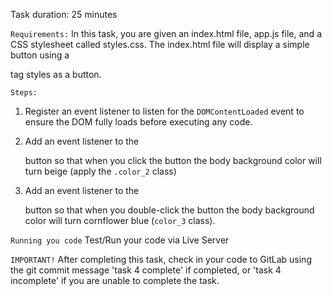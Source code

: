 Task duration:  25 minutes

`Requirements:`
In this task, you are given an index.html file, app.js file, and a CSS stylesheet called styles.css.  The index.html file will display a simple button using a <div> tag styles as a button. 


`Steps:`
1. Register an event listener to listen for the `DOMContentLoaded` event to ensure the DOM fully loads before executing any code.

2. Add an event listener to the <div> button so that when you click the button the body background color will turn beige (apply the `.color_2` class)

3. Add an event listener to the <div> button so that when you double-click the button the body background color will turn cornflower blue (`color_3` class).


`Running you code`
Test/Run your code via Live Server

`IMPORTANT!`
After completing this task, check in your code to GitLab using the git commit message 'task 4 complete' if completed, or 'task 4 incomplete' if you are unable to complete the task.
